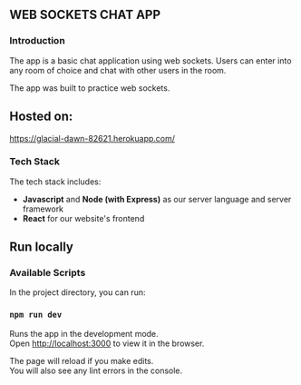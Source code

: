 WEB SOCKETS CHAT APP
-----

### Introduction

The app is a basic chat application using web sockets. Users can enter into any room of choice and chat with other users in the room.

The app was built to practice web sockets.

## Hosted on:
https://glacial-dawn-82621.herokuapp.com/

### Tech Stack

The tech stack includes:

* **Javascript** and **Node (with Express)** as our server language and server framework
* **React** for our website's frontend


## Run locally

### Available Scripts

In the project directory, you can run:

### `npm run dev`

Runs the app in the development mode.\
Open [http://localhost:3000](http://localhost:3000) to view it in the browser.

The page will reload if you make edits.\
You will also see any lint errors in the console.
